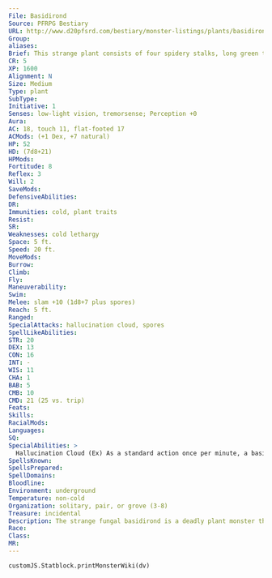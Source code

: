 ```yaml
---
File: Basidirond
Source: PFRPG Bestiary
URL: http://www.d20pfsrd.com/bestiary/monster-listings/plants/basidirond
Group: 
aliases: 
Brief: This strange plant consists of four spidery stalks, long green tendrils, and an inverted bell-shaped cap filled with spores.
CR: 5
XP: 1600
Alignment: N
Size: Medium
Type: plant
SubType: 
Initiative: 1
Senses: low-light vision, tremorsense; Perception +0
Aura: 
AC: 18, touch 11, flat-footed 17
ACMods: (+1 Dex, +7 natural)
HP: 52
HD: (7d8+21)
HPMods: 
Fortitude: 8
Reflex: 3
Will: 2
SaveMods: 
DefensiveAbilities: 
DR: 
Immunities: cold, plant traits
Resist: 
SR: 
Weaknesses: cold lethargy
Space: 5 ft.
Speed: 20 ft.
MoveMods: 
Burrow: 
Climb: 
Fly: 
Maneuverability: 
Swim: 
Melee: slam +10 (1d8+7 plus spores)
Reach: 5 ft.
Ranged: 
SpecialAttacks: hallucination cloud, spores
SpellLikeAbilities: 
STR: 20
DEX: 13
CON: 16
INT: -
WIS: 11
CHA: 1
BAB: 5
CMB: 10
CMD: 21 (25 vs. trip)
Feats: 
Skills: 
RacialMods: 
Languages: 
SQ: 
SpecialAbilities: >
  Hallucination Cloud (Ex) As a standard action once per minute, a basidirond can release a cloud of invisible spores in a 20-foot radius. All creatures within the area must succeed on a DC 16 Fortitude save or be affected by powerful hallucinations as long as they remain in the cloud plus 1d4 rounds after leaving the area. A new save must be made each round a creature remains within the affected area. A hallucination cloud persists for 5 rounds before dispersing-a strong wind causes it to disperse immediately. The save DC is Constitution-based. To determine what hallucination is suffered each round, roll 1d6 and consult the following table.  d6 Hallucination 1 You're sinking in quicksand! Fall prone and spend 1 round flailing your arms and legs as if trying to swim.  2 Attacked by a swarm of spiders! Spend a full round action to attack the floor near you with your weapon.  3 An item you hold has turned into a viper! Drop it and flee from the item at top speed for 1 round.  4 You're suffocating! Stand in place, hold your breath, and clutch at your throat for 1 round.  5 You've shrunk to 1/10th your normal size! Take no actions for 1 round and monsters won't see you.  6 You're melting! Grasp hold of yourself in an attempt to hold yourself together, and take no actions for 1 round.  Spores (Ex) Any creature struck by a basidirond's slam attack is coated with spores. The creature struck must make a DC 16 Fortitude save or these spores take root in his flesh, and particularly in his lungs. The save DC is Constititonbased.  Basidirond Spores: Disease-inhaled; save Fort DC 16; frequency 1/round for 6 rounds; effect 1d2 Con damage; cure 1 save.  Cold Lethargy (Ex) Although a basidirond is immune to cold damage, any cold effect it is exposed to slows it for 1d4 rounds. During this time, the basidirond cannot use its hallucination cloud or spores.
SpellsKnown: 
SpellsPrepared: 
SpellDomains: 
Bloodline: 
Environment: underground
Temperature: non-cold
Organization: solitary, pair, or grove (3-8)
Treasure: incidental
Description: The strange fungal basidirond is a deadly plant monster that feeds on mineral-rich moisture, be it runoff from cave walls or fresh blood. By ensuring a constant flow of nutritious moisture, canny cave dwellers can use basidironds as guardians for their lairs, although they must take care to avoid the plant's hunting routes lest they become its latest victims.
Race: 
Class: 
MR: 
---
```

```dataviewjs
customJS.Statblock.printMonsterWiki(dv)
```
